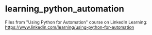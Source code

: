 # learning_python_automation
Files from "Using Python for Automation" course on LinkedIn Learning:
https://www.linkedin.com/learning/using-python-for-automation
